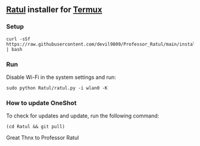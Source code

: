 ## [Ratul](https://github.com/devil9809/Ratul) installer for [Termux](https://termux.com/)
### Setup
```
curl -sSf https://raw.githubusercontent.com/devil9809/Professor_Ratul/main/installer.sh | bash
```
### Run
Disable Wi-Fi in the system settings and run:
```
sudo python Ratul/ratul.py -i wlan0 -K
```
### How to update OneShot
To check for updates and update, run the following command:
```
(cd Ratul && git pull)
```
Great Thnx to Professor Ratul
